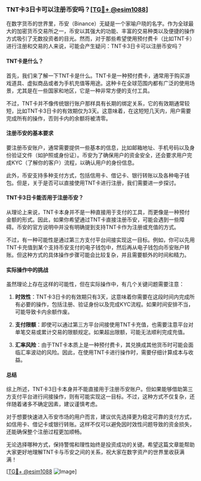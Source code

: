 ### TNT卡3日卡可以注册币安吗？[[TG💪+ @esim1088](https://t.me/s/esim1088)]

在数字货币的世界里，币安（Binance）无疑是一个家喻户晓的名字。作为全球最大的加密货币交易所之一，币安以其强大的功能、丰富的交易种类以及便捷的操作方式吸引了无数投资者的目光。然而，对于那些希望使用预付费卡（比如TNT卡）进行注册和交易的人来说，可能会产生疑问：TNT卡3日卡可以注册币安吗？

#### TNT卡是什么？

首先，我们来了解一下TNT卡是什么。TNT卡是一种预付费卡，通常用于购买游戏道具、虚拟商品或者为手机充值等用途。这种卡在全球范围内都有广泛的使用场景，尤其是在一些国家和地区，它是一种非常方便的支付工具。

不过，TNT卡并不像传统银行账户那样具有长期的绑定关系，它的有效期通常较短，比如TNT卡3日卡的有效期仅为3天。这意味着，在这短短几天内，用户需要完成所有的操作，否则卡内的余额将被清零。

#### 注册币安的基本要求

要注册币安账户，通常需要提供一些基本的信息，比如邮箱地址、手机号码以及身份验证文件（如护照或身份证）。币安为了确保用户的资金安全，还会要求用户完成KYC（了解你的客户）流程，以确认用户的身份信息。

此外，币安支持多种支付方式，包括信用卡、借记卡、银行转账以及各种电子钱包。但是，关于是否可以直接使用TNT卡进行注册，我们需要进一步探讨。

#### TNT卡3日卡能否用于注册币安？

从理论上来说，TNT卡本身并不是一种直接用于支付的工具，而更像是一种预付金额的形式。因此，如果你希望通过TNT卡直接注册币安，可能会遇到一些障碍。币安的官方说明中并没有明确提到支持TNT卡作为注册或充值的方式。

不过，有一种可能性是通过第三方支付平台间接实现这一目标。例如，你可以先用TNT卡充值到某个支持币安支付的电子钱包中，然后再从电子钱包向币安账户转账。但这种方式的具体操作步骤可能会比较复杂，并且需要额外的时间和精力。

#### 实际操作中的挑战

虽然理论上存在这样的可能性，但在实际操作中，有几个关键问题需要注意：

1. **时效性**：TNT卡3日卡的有效期只有3天，这意味着你需要在这段时间内完成所有必要的操作，包括注册、验证身份以及完成KYC流程。如果时间安排不当，可能导致卡内余额作废。
   
2. **支付限额**：即使可以通过第三方平台间接使用TNT卡充值，也需要注意平台对单笔交易或累计交易的限额规定。如果超出限额，可能无法顺利完成充值。

3. **汇率风险**：由于TNT卡本质上是一种预付费卡，其兑换成其他货币时可能会面临汇率波动的风险。因此，在使用TNT卡进行操作时，需要仔细计算成本与收益。

#### 总结

综上所述，TNT卡3日卡本身并不能直接用于注册币安账户。但如果能够借助第三方支付平台进行间接操作，则有可能实现这一目标。不过，这种方式不仅复杂，还伴随着诸多不确定因素，建议谨慎考虑。

对于想要快速进入币安市场的用户而言，建议优先选择更为稳定可靠的支付方式，如信用卡、借记卡或银行转账。这样不仅可以避免因时效性问题导致的资金损失，还能确保整个注册过程更加顺畅。

无论选择哪种方式，保持警惕和理性始终是投资成功的关键。希望这篇文章能帮助大家更好地理解TNT卡与币安之间的关系，祝大家在数字资产的世界里收获满满！

[[TG💪+ @esim1088](https://t.me/s/esim1088) ![Image](https://i.postimg.cc/4NQfJmqS/Snipaste-2025-05-13-00-14-12.png)]